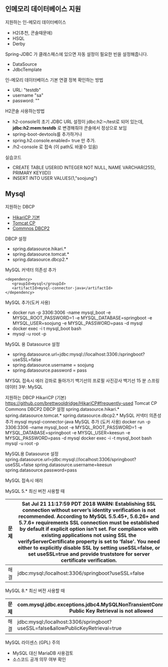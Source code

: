 ## 인메모리 데이터베이스 지원
지원하는 인-메모리 데이터베이스
- H2(추천, 콘솔때문에)
- HSQL
- Derby

Spring-JDBC 가 클래스패스에 있으면 자동 설정이 필요한 빈을 설정해줍니다.
- DataSource
- JdbcTemplate

인-메모리 데이터베이스 기본 연결 정복 확인하는 방법
- URL: "testdb"
- username "sa"
- password: ""

H2콘솔 사용하는방법
- h2-console의 초기 JDBC URL 설정이 jdbc:h2:~/test로 되어 있는데, **jdbc:h2:mem:testdb** 로 변경해줘야 콘솔에서 정상으로 보임
- spring-boot-devtools를 추가하거나
- spring.h2.console.enabled= true 만 추가.
- /h2-console 로 접속 (이 path도 바꿀수 있음)

실습코드
- CREATE TABLE USER(ID INTEGER NOT NULL, NAME VARCHAR(255), PRIMARY KEY(ID))
- INSERT INTO USER VALUES(1,"soojung")

## Mysql
지원하는 DBCP
- [HikariCP 기본](https://github.com/brettwooldridge/HikariCP)
- [Tomcat CP](https://tomcat.apache.org/tomcat-7.0-doc/jdbc-pool.html)
- [Commnos DBCP2](https://commons.apache.org/proper/commons-dbcp/)

DBCP 설정
- spring.datasource.hikari.*
- spring.datasource.tomcat.*
- spring.datasource.dbcp2.*

MySQL 커넥터 의존성 추가
~~~
<dependency>
   <groupId>mysql</groupId>
   <artifactId>mysql-connector-java</artifactId>
</dependency>
~~~

MySQL 추가(도커 사용)
- docker run -p 3306:3006 -name mysql_boot -e MYSQL_ROOT_PASSWORD=1 -e MYSQL_DATABASE=springboot
 -e MYSQL_USER=soojung -e MYSQL_PASSWORD=pass -d mysql
- docker exec -i t mysql_boot bash
- mysql -u root -p

MySQL 용 Datasource 설정
- spring.datasource.url=jdbc:mysql://localhost:3306:/springboot?useSSL=false
- spring.datasource.username = soojung
- spring.datasource.password = pass

MYSQL 접속시 에러
 강좌로 돌아가기 백기선의 프로필 사진강사 
백기선  15 분
스프링 데이터 3부: MySQL

지원하는 DBCP
HikariCP (기본)
https://github.com/brettwooldridge/HikariCP#frequently-used
Tomcat CP
Commons DBCP2
DBCP 설정
spring.datasource.hikari.*
spring.datasource.tomcat.*
spring.datasource.dbcp2.*
MySQL 커넥터 의존성 추가
<dependency>
   <groupId>mysql</groupId>
   <artifactId>mysql-connector-java</artifactId>
</dependency>
MySQL 추가 (도커 사용)
docker run -p 3306:3306 –name mysql_boot -e MYSQL_ROOT_PASSWORD=1 -e MYSQL_DATABASE=springboot -e MYSQL_USER=keesun -e MYSQL_PASSWORD=pass -d mysql
docker exec -i -t mysql_boot bash
mysql -u root -p

MySQL용 Datasource 설정
spring.datasource.url=jdbc:mysql://localhost:3306/springboot?useSSL=false
spring.datasource.username=keesun
spring.datasource.password=pass

MySQL 접속시 에러

MySQL 5.* 최신 버전 사용할 때

| 문제 | Sat Jul 21 11:17:59 PDT 2018 WARN: Establishing SSL connection without server’s identity verification is not recommended. According to MySQL 5.5.45+, 5.6.26+ and 5.7.6+ requirements SSL connection must be established by default if explicit option isn’t set. For compliance with existing applications not using SSL the verifyServerCertificate property is set to ‘false’. You need either to explicitly disable SSL by setting useSSL=false, or set useSSL=true and provide truststore for server certificate verification. |
|-----:|-------------------------------------------------------------------------------------------------------------------------------------------------------------------------------------------------------------------------------------------------------------------------------------------------------------------------------------------------------------------------------------------------------------------------------------------------------------------------------------------------------------------------------------|
| 해결 | jdbc:mysql:/localhost:3306/springboot?useSSL=false |


MySQL 8.* 최신 버전 사용할 때


| 문제 | com.mysql.jdbc.exceptions.jdbc4.MySQLNonTransientConnectionException: Public Key Retrieval is not allowed |
|-----:|-----------------------------------------------------------------------------------------------------------|
| 해결 | jdbc:mysql:/localhost:3306/springboot?useSSL=false&allowPublicKeyRetrieval=true |


MySQL 라이센스 (GPL) 주의
- MySQL 대신 MariaDB 사용검토
- 소스코드 공개 의무 여부 확인




